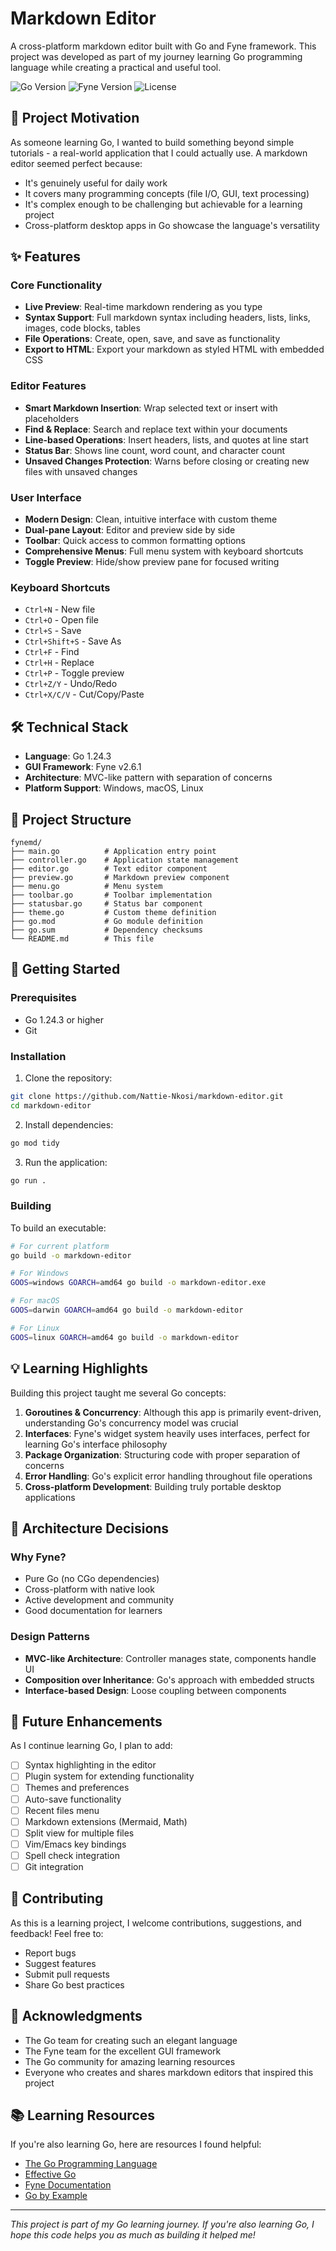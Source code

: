 # Markdown Editor

A cross-platform markdown editor built with Go and Fyne framework. This project was developed as part of my journey learning Go programming language while creating a practical and useful tool.

![Go Version](https://img.shields.io/badge/Go-1.24.3-00ADD8?style=flat&logo=go)
![Fyne Version](https://img.shields.io/badge/Fyne-2.6.1-00ADD8?style=flat)
![License](https://img.shields.io/badge/License-MIT-green.svg)

## 🎯 Project Motivation

As someone learning Go, I wanted to build something beyond simple tutorials - a real-world application that I could actually use. A markdown editor seemed perfect because:

- It's genuinely useful for daily work
- It covers many programming concepts (file I/O, GUI, text processing)
- It's complex enough to be challenging but achievable for a learning project
- Cross-platform desktop apps in Go showcase the language's versatility

## ✨ Features

### Core Functionality

- **Live Preview**: Real-time markdown rendering as you type
- **Syntax Support**: Full markdown syntax including headers, lists, links, images, code blocks, tables
- **File Operations**: Create, open, save, and save as functionality
- **Export to HTML**: Export your markdown as styled HTML with embedded CSS

### Editor Features

- **Smart Markdown Insertion**: Wrap selected text or insert with placeholders
- **Find & Replace**: Search and replace text within your documents
- **Line-based Operations**: Insert headers, lists, and quotes at line start
- **Status Bar**: Shows line count, word count, and character count
- **Unsaved Changes Protection**: Warns before closing or creating new files with unsaved changes

### User Interface

- **Modern Design**: Clean, intuitive interface with custom theme
- **Dual-pane Layout**: Editor and preview side by side
- **Toolbar**: Quick access to common formatting options
- **Comprehensive Menus**: Full menu system with keyboard shortcuts
- **Toggle Preview**: Hide/show preview pane for focused writing

### Keyboard Shortcuts

- `Ctrl+N` - New file
- `Ctrl+O` - Open file
- `Ctrl+S` - Save
- `Ctrl+Shift+S` - Save As
- `Ctrl+F` - Find
- `Ctrl+H` - Replace
- `Ctrl+P` - Toggle preview
- `Ctrl+Z/Y` - Undo/Redo
- `Ctrl+X/C/V` - Cut/Copy/Paste

## 🛠️ Technical Stack

- **Language**: Go 1.24.3
- **GUI Framework**: Fyne v2.6.1
- **Architecture**: MVC-like pattern with separation of concerns
- **Platform Support**: Windows, macOS, Linux

## 📁 Project Structure

```
fynemd/
├── main.go          # Application entry point
├── controller.go    # Application state management
├── editor.go        # Text editor component
├── preview.go       # Markdown preview component
├── menu.go          # Menu system
├── toolbar.go       # Toolbar implementation
├── statusbar.go     # Status bar component
├── theme.go         # Custom theme definition
├── go.mod           # Go module definition
├── go.sum           # Dependency checksums
└── README.md        # This file
```

## 🚀 Getting Started

### Prerequisites

- Go 1.24.3 or higher
- Git

### Installation

1. Clone the repository:

```bash
git clone https://github.com/Nattie-Nkosi/markdown-editor.git
cd markdown-editor
```

2. Install dependencies:

```bash
go mod tidy
```

3. Run the application:

```bash
go run .
```

### Building

To build an executable:

```bash
# For current platform
go build -o markdown-editor

# For Windows
GOOS=windows GOARCH=amd64 go build -o markdown-editor.exe

# For macOS
GOOS=darwin GOARCH=amd64 go build -o markdown-editor

# For Linux
GOOS=linux GOARCH=amd64 go build -o markdown-editor
```

## 💡 Learning Highlights

Building this project taught me several Go concepts:

1. **Goroutines & Concurrency**: Although this app is primarily event-driven, understanding Go's concurrency model was crucial
2. **Interfaces**: Fyne's widget system heavily uses interfaces, perfect for learning Go's interface philosophy
3. **Package Organization**: Structuring code with proper separation of concerns
4. **Error Handling**: Go's explicit error handling throughout file operations
5. **Cross-platform Development**: Building truly portable desktop applications

## 🔧 Architecture Decisions

### Why Fyne?

- Pure Go (no CGo dependencies)
- Cross-platform with native look
- Active development and community
- Good documentation for learners

### Design Patterns

- **MVC-like Architecture**: Controller manages state, components handle UI
- **Composition over Inheritance**: Go's approach with embedded structs
- **Interface-based Design**: Loose coupling between components

## 🚧 Future Enhancements

As I continue learning Go, I plan to add:

- [ ] Syntax highlighting in the editor
- [ ] Plugin system for extending functionality
- [ ] Themes and preferences
- [ ] Auto-save functionality
- [ ] Recent files menu
- [ ] Markdown extensions (Mermaid, Math)
- [ ] Split view for multiple files
- [ ] Vim/Emacs key bindings
- [ ] Spell check integration
- [ ] Git integration

## 🤝 Contributing

As this is a learning project, I welcome contributions, suggestions, and feedback! Feel free to:

- Report bugs
- Suggest features
- Submit pull requests
- Share Go best practices

## 🙏 Acknowledgments

- The Go team for creating such an elegant language
- The Fyne team for the excellent GUI framework
- The Go community for amazing learning resources
- Everyone who creates and shares markdown editors that inspired this project

## 📚 Learning Resources

If you're also learning Go, here are resources I found helpful:

- [The Go Programming Language](https://www.gopl.io/)
- [Effective Go](https://golang.org/doc/effective_go)
- [Fyne Documentation](https://developer.fyne.io/)
- [Go by Example](https://gobyexample.com/)

---

_This project is part of my Go learning journey. If you're also learning Go, I hope this code helps you as much as building it helped me!_
